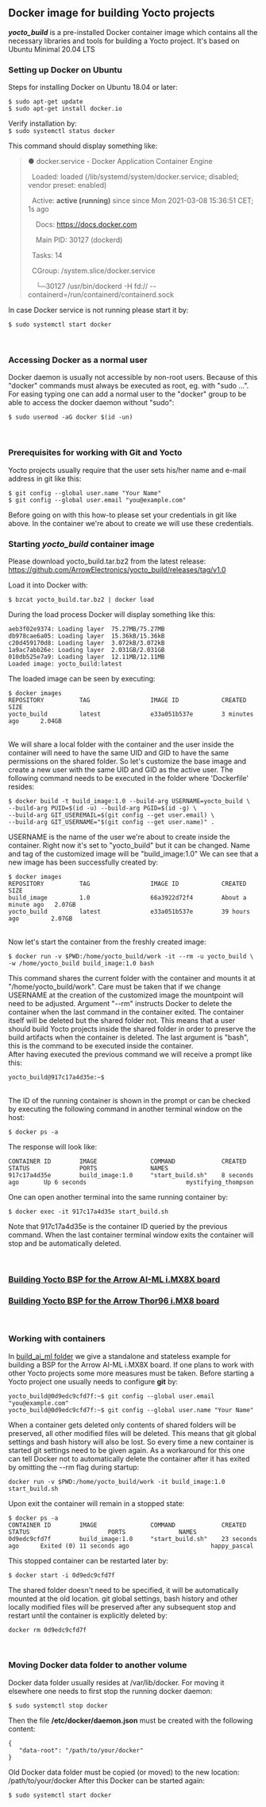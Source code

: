 
## Docker image for building Yocto projects
***yocto_build*** is a pre-installed Docker container image which contains all the necessary libraries and tools for building a Yocto project. It's based on Ubuntu Minimal 20.04 LTS

### Setting up Docker on Ubuntu
Steps for installing Docker on Ubuntu 18.04 or later:
```
$ sudo apt-get update
$ sudo apt-get install docker.io
```

Verify installation by: \
`$ sudo systemctl status docker`

This command should display something like:

> ● docker.service - Docker Application Container Engine
> 
> &nbsp;&nbsp;Loaded: loaded (/lib/systemd/system/docker.service; disabled; vendor preset: enabled)
> 
> &nbsp;&nbsp;Active: **active (running)** since since Mon 2021-03-08 15:36:51 CET; 1s ago
> 
> &nbsp;&nbsp;&nbsp;&nbsp;Docs: https://docs.docker.com
> 
> &nbsp;&nbsp;&nbsp;&nbsp;Main PID: 30127 (dockerd)
> 
> &nbsp;&nbsp;Tasks: 14
> 
> &nbsp;&nbsp;CGroup: /system.slice/docker.service
> 
> &nbsp;&nbsp;&nbsp;&nbsp;└─30127 /usr/bin/dockerd -H fd:// --containerd=/run/containerd/containerd.sock

In case Docker service is not running please start it by:

`$ sudo systemctl start docker`

<br/>

### Accessing Docker as a normal user
Docker daemon is usually not accessible by non-root users. Because of this "docker" commands must always be executed as root, eg. with "sudo ...". For easing typing one can add a normal user to the "docker" group to be able to access the docker daemon without "sudo":
```
$ sudo usermod -aG docker $(id -un)
```
<br/>

### Prerequisites for working with Git and Yocto
Yocto projects usually require that the user sets his/her name and e-mail address in git like this:
```
$ git config --global user.name "Your Name"
$ git config --global user.email "you@example.com"
```
Before going on with this how-to please set your credentials in git like above. In the container we're about to create we will use these credentials.
<br/>

### Starting *yocto_build* container image
Please download yocto_build.tar.bz2 from the latest release: https://github.com/ArrowElectronics/yocto_build/releases/tag/v1.0

Load it into Docker with:
```
$ bzcat yocto_build.tar.bz2 | docker load
```
During the load process Docker will display something like this:
```
aeb3f02e9374: Loading layer  75.27MB/75.27MB
db978cae6a05: Loading layer  15.36kB/15.36kB
c20d459170d8: Loading layer  3.072kB/3.072kB
1a9ac7abb26e: Loading layer  2.031GB/2.031GB
010db525e7a9: Loading layer  12.11MB/12.11MB
Loaded image: yocto_build:latest
```
The loaded image can be seen by executing:
```
$ docker images
REPOSITORY          TAG                 IMAGE ID            CREATED             SIZE
yocto_build         latest              e33a051b537e        3 minutes ago      2.04GB
```
<br/>
We will share a local folder with the container and the user inside the container will need to have the same UID and GID to have the same permissions on the shared folder. So let's customize the base image and create a new user with the same UID and GID as the active user. The following command needs to be executed in the folder where 'Dockerfile' resides:

```
$ docker build -t build_image:1.0 --build-arg USERNAME=yocto_build \
--build-arg PUID=$(id -u) --build-arg PGID=$(id -g) \
--build-arg GIT_USEREMAIL=$(git config --get user.email) \
--build-arg GIT_USERNAME="$(git config --get user.name)" .
```
USERNAME is the name of the user we're about to create inside the container. Right now it's set to "yocto_build" but it can be changed.
Name and tag of the customized image will be "build_image:1.0"
We can see that a new image has been successfully created by:
```
$ docker images
REPOSITORY          TAG                 IMAGE ID            CREATED              SIZE
build_image         1.0                 66a3922d72f4        About a minute ago   2.07GB
yocto_build         latest              e33a051b537e        39 hours ago         2.07GB
```

<br/>
Now let's start the container from the freshly created image:

```
$ docker run -v $PWD:/home/yocto_build/work -it --rm -u yocto_build \
-w /home/yocto_build build_image:1.0 bash
```
This command shares the current folder with the container and mounts it at "/home/yocto_build/work". Care must be taken that if we change USERNAME at the creation of the customized image the mountpoint will need to be adjusted.
Argument "--rm" instructs Docker to delete the container when the last command in the container exited. The container itself will be deleted but the shared folder not. This means that a user should build Yocto projects inside the shared folder in order to preserve the build artifacts when the container is deleted.
The last argument is "bash", this is the command to be executed inside the container.
<br/>
After having executed the previous command we will receive a prompt like this:
```
yocto_build@917c17a4d35e:~$
```
<br/>
The ID of the running container is shown in the prompt or can be checked by executing the following command in another terminal window on the host:

```
$ docker ps -a
```
The response will look like:
```
CONTAINER ID        IMAGE               COMMAND             CREATED             STATUS              PORTS               NAMES
917c17a4d35e        build_image:1.0     "start_build.sh"    8 seconds ago       Up 6 seconds                            mystifying_thompson
```
One can open another terminal into the same running container by:
```
$ docker exec -it 917c17a4d35e start_build.sh
```
Note that 917c17a4d35e is the container ID queried by the previous command.
When the last container terminal window exits the container will stop and be automatically deleted.

<br/>

### [Building Yocto BSP for the Arrow AI-ML i.MX8X board](https://github.com/ArrowElectronics/yocto_build/tree/master/build_ai_ml)


### [Building Yocto BSP for the Arrow Thor96 i.MX8 board](https://github.com/ArrowElectronics/yocto_build/tree/master/build_thor96)

<br/>

### Working with containers
In [build_ai_ml folder](https://github.com/ArrowElectronics/yocto_build/tree/master/build_ai_ml) we give a standalone and stateless example for building a BSP for the Arrow AI-ML i.MX8X board. If one plans to work with other Yocto projects some more measures must be taken.
Before starting a Yocto project one usually needs to configure **git** by:
```
yocto_build@0d9edc9cfd7f:~$ git config --global user.email "you@example.com"
yocto_build@0d9edc9cfd7f:~$ git config --global user.name "Your Name"
```
When a container gets deleted only contents of shared folders will be preserved, all other modified files will be deleted. This means that git global settings and bash history will also be lost. So every time a new container is started git settings need to be given again.
As a workaround for this one can tell Docker not to automatically delete the container after it has exited by omitting the --rm flag during startup:
```
docker run -v $PWD:/home/yocto_build/work -it build_image:1.0 start_build.sh
```
Upon exit the container will remain in a stopped state:
```
$ docker ps -a
CONTAINER ID        IMAGE               COMMAND             CREATED             STATUS                      PORTS               NAMES
0d9edc9cfd7f        build_image:1.0     "start_build.sh"    23 seconds ago      Exited (0) 11 seconds ago                       happy_pascal

```
This stopped container can be restarted later by:
```
$ docker start -i 0d9edc9cfd7f
```
The shared folder doesn't need to be specified, it will be automatically mounted at the old location. git global settings, bash history and other locally modified files will be preserved after any subsequent stop and restart until the container is explicitly deleted by:
```
docker rm 0d9edc9cfd7f
```

<br/>

### Moving Docker data folder to another volume
Docker data folder usually resides at /var/lib/docker. For moving it elsewhere one needs to first stop the running docker daemon:
```
$ sudo systemctl stop docker
```
Then the file **/etc/docker/daemon.json** must be created with the following content:
```
{ 
   "data-root": "/path/to/your/docker" 
}
```
Old Docker data folder must be copied (or moved) to the new location: /path/to/your/docker
After this Docker can be started again:
```
$ sudo systemctl start docker
```
